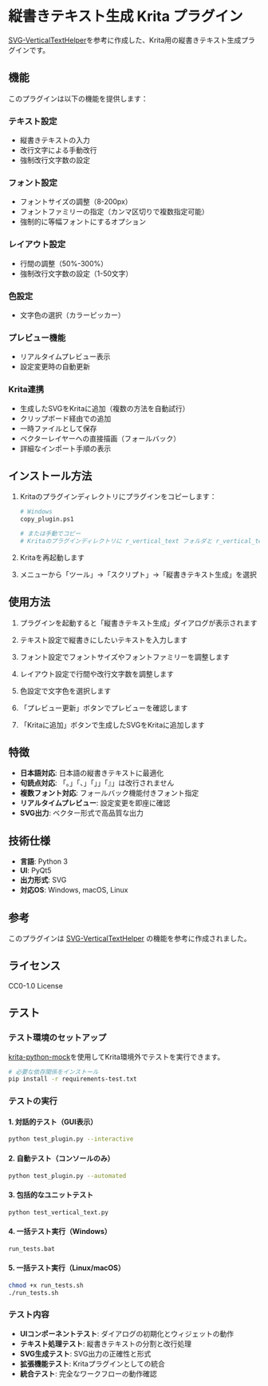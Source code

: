 # 縦書きテキスト生成 Krita プラグイン

[SVG-VerticalTextHelper](https://github.com/Mr-Ojii/SVG-VerticalTextHelper)を参考に作成した、Krita用の縦書きテキスト生成プラグインです。

## 機能

このプラグインは以下の機能を提供します：

### テキスト設定
- 縦書きテキストの入力
- 改行文字による手動改行
- 強制改行文字数の設定

### フォント設定
- フォントサイズの調整（8-200px）
- フォントファミリーの指定（カンマ区切りで複数指定可能）
- 強制的に等幅フォントにするオプション

### レイアウト設定
- 行間の調整（50%-300%）
- 強制改行文字数の設定（1-50文字）

### 色設定
- 文字色の選択（カラーピッカー）

### プレビュー機能
- リアルタイムプレビュー表示
- 設定変更時の自動更新

### Krita連携
- 生成したSVGをKritaに追加（複数の方法を自動試行）
- クリップボード経由での追加
- 一時ファイルとして保存
- ベクターレイヤーへの直接描画（フォールバック）
- 詳細なインポート手順の表示

## インストール方法

1. Kritaのプラグインディレクトリにプラグインをコピーします：
   ```bash
   # Windows
   copy_plugin.ps1
   
   # または手動でコピー
   # Kritaのプラグインディレクトリに r_vertical_text フォルダと r_vertical_text.desktop をコピー
   ```

2. Kritaを再起動します

3. メニューから「ツール」→「スクリプト」→「縦書きテキスト生成」を選択

## 使用方法

1. プラグインを起動すると「縦書きテキスト生成」ダイアログが表示されます

2. テキスト設定で縦書きにしたいテキストを入力します

3. フォント設定でフォントサイズやフォントファミリーを調整します

4. レイアウト設定で行間や改行文字数を調整します

5. 色設定で文字色を選択します

6. 「プレビュー更新」ボタンでプレビューを確認します

7. 「Kritaに追加」ボタンで生成したSVGをKritaに追加します

## 特徴

- **日本語対応**: 日本語の縦書きテキストに最適化
- **句読点対応**: 「。」「、」「」」「』」は改行されません
- **複数フォント対応**: フォールバック機能付きフォント指定
- **リアルタイムプレビュー**: 設定変更を即座に確認
- **SVG出力**: ベクター形式で高品質な出力

## 技術仕様

- **言語**: Python 3
- **UI**: PyQt5
- **出力形式**: SVG
- **対応OS**: Windows, macOS, Linux

## 参考

このプラグインは [SVG-VerticalTextHelper](https://github.com/Mr-Ojii/SVG-VerticalTextHelper) の機能を参考に作成されました。

## ライセンス

CC0-1.0 License

## テスト

### テスト環境のセットアップ

[krita-python-mock](https://github.com/rbreu/krita-python-mock)を使用してKrita環境外でテストを実行できます。

```bash
# 必要な依存関係をインストール
pip install -r requirements-test.txt
```

### テストの実行

#### 1. 対話的テスト（GUI表示）
```bash
python test_plugin.py --interactive
```

#### 2. 自動テスト（コンソールのみ）
```bash
python test_plugin.py --automated
```

#### 3. 包括的なユニットテスト
```bash
python test_vertical_text.py
```

#### 4. 一括テスト実行（Windows）
```cmd
run_tests.bat
```

#### 5. 一括テスト実行（Linux/macOS）
```bash
chmod +x run_tests.sh
./run_tests.sh
```

### テスト内容

- **UIコンポーネントテスト**: ダイアログの初期化とウィジェットの動作
- **テキスト処理テスト**: 縦書きテキストの分割と改行処理
- **SVG生成テスト**: SVG出力の正確性と形式
- **拡張機能テスト**: Kritaプラグインとしての統合
- **統合テスト**: 完全なワークフローの動作確認
